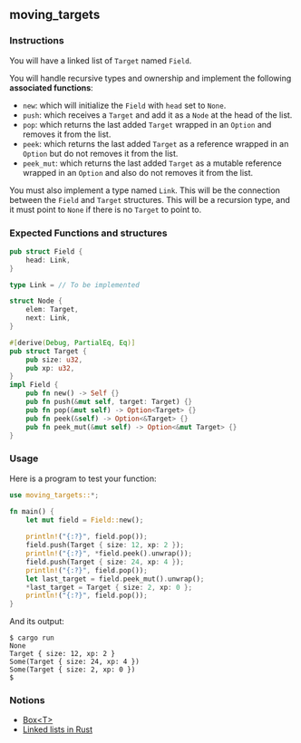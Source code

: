 ## moving_targets

### Instructions

You will have a linked list of `Target` named `Field`.

You will handle recursive types and ownership and implement the following **associated functions**:

- `new`: which will initialize the `Field` with `head` set to `None`.
- `push`: which receives a `Target` and add it as a `Node` at the head of the list.
- `pop`: which returns the last added `Target` wrapped in an `Option` and removes it from the list.
- `peek`: which returns the last added `Target` as a reference wrapped in an `Option` but do not removes it from the list.
- `peek_mut`: which returns the last added `Target` as a mutable reference wrapped in an `Option` and also do not removes it from the list.

You must also implement a type named `Link`. This will be the connection between the `Field` and `Target` structures. This will be a recursion type, and it must point to `None` if there is no `Target` to point to.

### Expected Functions and structures

```rust
pub struct Field {
    head: Link,
}

type Link = // To be implemented

struct Node {
    elem: Target,
    next: Link,
}

#[derive(Debug, PartialEq, Eq)]
pub struct Target {
    pub size: u32,
    pub xp: u32,
}
impl Field {
    pub fn new() -> Self {}
    pub fn push(&mut self, target: Target) {}
    pub fn pop(&mut self) -> Option<Target> {}
    pub fn peek(&self) -> Option<&Target> {}
    pub fn peek_mut(&mut self) -> Option<&mut Target> {}
}
```

### Usage

Here is a program to test your function:

```rust
use moving_targets::*;

fn main() {
    let mut field = Field::new();
    
    println!("{:?}", field.pop());
    field.push(Target { size: 12, xp: 2 });
    println!("{:?}", *field.peek().unwrap());
    field.push(Target { size: 24, xp: 4 });
    println!("{:?}", field.pop());
    let last_target = field.peek_mut().unwrap();
    *last_target = Target { size: 2, xp: 0 };
    println!("{:?}", field.pop());
}
```

And its output:

```console
$ cargo run
None
Target { size: 12, xp: 2 }
Some(Target { size: 24, xp: 4 })
Some(Target { size: 2, xp: 0 })
$
```

### Notions

- [Box\<T\>](https://doc.rust-lang.org/book/ch15-01-box.html)
- [Linked lists in Rust](https://rust-unofficial.github.io/too-many-lists/index.html)
